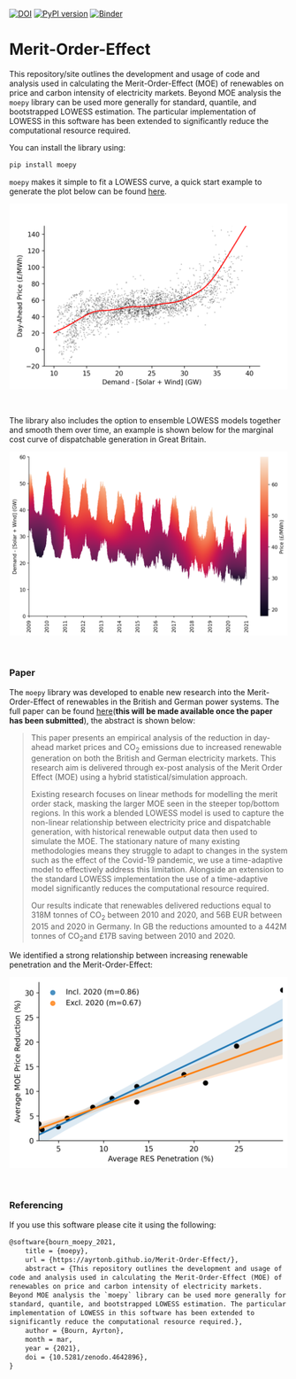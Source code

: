 [![DOI](https://zenodo.org/badge/326810654.svg)](https://zenodo.org/badge/latestdoi/326810654) [![PyPI version](https://badge.fury.io/py/moepy.svg)](https://badge.fury.io/py/moepy) [![Binder](https://notebooks.gesis.org/binder/badge_logo.svg)](https://notebooks.gesis.org/binder/v2/gh/AyrtonB/Merit-Order-Effect/main?urlpath=lab)

# Merit-Order-Effect

This repository/site outlines the development and usage of code and analysis used in calculating the Merit-Order-Effect (MOE) of renewables on price and carbon intensity of electricity markets. Beyond MOE analysis the `moepy` library can be used more generally for standard, quantile, and bootstrapped LOWESS estimation. The particular implementation of LOWESS in this software has been extended to significantly reduce the computational resource required.

You can install the library using:

```bash
pip install moepy
```

`moepy` makes it simple to fit a LOWESS curve, a quick start example to generate the plot below can be found [here](https://ayrtonb.github.io/Merit-Order-Effect/ug-04-gb-mcc/).

![](img/latest_gb_mcc.png)

<br>

The library also includes the option to ensemble LOWESS models together and smooth them over time, an example is shown below for the marginal cost curve of dispatchable generation in Great Britain.

![](img/UK_price_MOE_heatmap.png)

<br>

### Paper

The `moepy` library was developed to enable new research into the Merit-Order-Effect of renewables in the British and German power systems. The full paper can be found [here](#)(<b>this will be made available once the paper has been submitted</b>), the abstract is shown below:

> This paper presents an empirical analysis of the reduction in day-ahead market prices and CO$_{2}$ emissions due to increased renewable generation on both the British and German electricity markets. This research aim is delivered through ex-post analysis of the Merit Order Effect (MOE) using a hybrid statistical/simulation approach.
> 
> Existing research focuses on linear methods for modelling the merit order stack, masking the larger MOE seen in the steeper top/bottom regions. In this work a blended LOWESS model is used to capture the non-linear relationship between electricity price and dispatchable generation, with historical renewable output data then used to simulate the MOE. The stationary nature of many existing methodologies means they struggle to adapt to changes in the system such as the effect of the Covid-19 pandemic, we use a time-adaptive model to effectively address this limitation. Alongside an extension to the standard LOWESS implementation the use of a time-adaptive model significantly reduces the computational resource required. 
> 
> Our results indicate that renewables delivered reductions equal to 318M tonnes of CO$_{2}$ between 2010 and 2020, and 56B EUR between 2015 and 2020 in Germany. In GB the reductions amounted to a 442M tonnes of CO$_{2}$and £17B saving between 2010 and 2020.

We identified a strong relationship between increasing renewable penetration and the Merit-Order-Effect:

![](img/GB_MOE_RES_relationship_95_CI.png)

<br>

### Referencing

If you use this software please cite it using the following:

```
@software{bourn_moepy_2021,
    title = {moepy},
    url = {https://ayrtonb.github.io/Merit-Order-Effect/},
    abstract = {This repository outlines the development and usage of code and analysis used in calculating the Merit-Order-Effect (MOE) of renewables on price and carbon intensity of electricity markets. Beyond MOE analysis the `moepy` library can be used more generally for standard, quantile, and bootstrapped LOWESS estimation. The particular implementation of LOWESS in this software has been extended to significantly reduce the computational resource required.},
    author = {Bourn, Ayrton},
    month = mar,
    year = {2021},
    doi = {10.5281/zenodo.4642896},
}
```